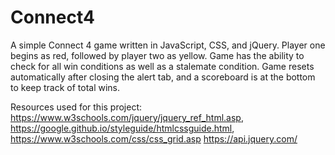 # Connect4
A simple Connect 4 game written in JavaScript, CSS, and jQuery. Player one begins as red, followed by player two as yellow. 
Game has the ability to check for all win conditions as well as a stalemate condition.
Game resets automatically after closing the alert tab, and a scoreboard is at the bottom to keep track of total wins. 

Resources used for this project:
https://www.w3schools.com/jquery/jquery_ref_html.asp,
https://google.github.io/styleguide/htmlcssguide.html,
https://www.w3schools.com/css/css_grid.asp
https://api.jquery.com/
